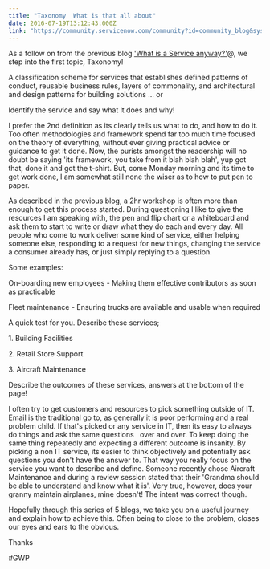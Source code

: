 ```yaml
---
title: "Taxonomy  What is that all about"
date: 2016-07-19T13:12:43.000Z
link: "https://community.servicenow.com/community?id=community_blog&sys_id=423eae6ddbd0dbc01dcaf3231f961958"
---
```

<p>As a follow on from the previous blog <a title="" _jive_internal="true" href="/community?id=community_blog&sys_id=ad4d2229dbd0dbc01dcaf3231f961911">'What is a Service anyway?'</a>@, we step into the first topic, Taxonomy!</p><p></p><p>A classification scheme for services that establishes defined patterns of conduct, reusable business rules, layers of commonality, and architectural and design patterns for building solutions … or </p><p></p><p>Identify the service and say what it does and why!</p><p></p><p>I prefer the 2nd definition as its clearly tells us what to do, and how to do it. Too often methodologies and framework spend far too much time focused on the theory of everything, without ever giving practical advice or guidance to get it done. Now, the purists amongst the readership will no doubt be saying 'its framework, you take from it blah blah blah', yup got that, done it and got the t-shirt. But, come Monday morning and its time to get work done, I am somewhat still none the wiser as to how to put pen to paper. </p><p></p><p>As described in the previous blog, a 2hr workshop is often more than enough to get this process started. During questioning I like to give the resources I am speaking with, the pen and flip chart or a whiteboard and ask them to start to write or draw what they do each and every day. All people who come to work deliver some kind of service, either helping someone else, responding to a request for new things, changing the service a consumer already has, or just simply replying to a question. </p><p></p><p>Some examples:</p><p>On-boarding new employees - Making them effective contributors as soon as practicable</p><p>Fleet maintenance - Ensuring trucks are available and usable when required</p><p></p><p>A quick test for you. Describe these services;</p><p>1. Building Facilities</p><p>2. Retail Store Support</p><p>3. Aircraft Maintenance</p><p></p><p>Describe the outcomes of these services, answers at the bottom of the page!</p><p></p><p>I often try to get customers and resources to pick something outside of IT. Email is the traditional go to, as generally it is poor performing and a real problem child. If that's picked or any service in IT, then its easy to always do things and ask the same questions   over and over. To keep doing the same thing repeatedly and expecting a different outcome is insanity. By picking a non IT service, its easier to think objectively and potentially ask questions you don't have the answer to. That way you really focus on the service you want to describe and define. Someone recently chose Aircraft Maintenance and during a review session stated that their 'Grandma should be able to understand and know what it is'. Very true, however, does your granny maintain airplanes, mine doesn't! The intent was correct though. </p><p></p><p>Hopefully through this series of 5 blogs, we take you on a useful journey and explain how to achieve this. Often being to close to the problem, closes our eyes and ears to the obvious. </p><p></p><p>Thanks</p><p>#GWP</p>